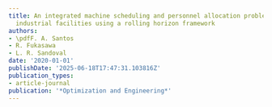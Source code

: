 ```yaml
---
title: An integrated machine scheduling and personnel allocation problem for large-scale
  industrial facilities using a rolling horizon framework
authors:
- \pdfF. A. Santos
- R. Fukasawa
- L. R. Sandoval
date: '2020-01-01'
publishDate: '2025-06-18T17:47:31.103816Z'
publication_types:
- article-journal
publication: '*Optimization and Engineering*'
---
```

